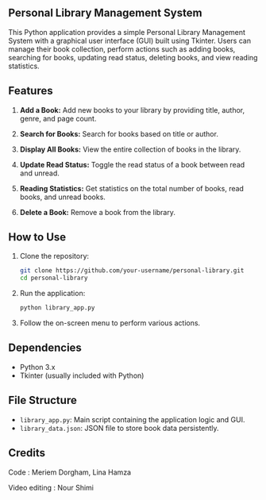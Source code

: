 ## Personal Library Management System
This Python application provides a simple Personal Library Management System with a graphical user interface (GUI) built using Tkinter. Users can manage their book collection, perform actions such as adding books, searching for books, updating read status, deleting books, and view reading statistics.

## Features

1. **Add a Book:** Add new books to your library by providing title, author, genre, and page count.

2. **Search for Books:** Search for books based on title or author.

3. **Display All Books:** View the entire collection of books in the library.

4. **Update Read Status:** Toggle the read status of a book between read and unread.

5. **Reading Statistics:** Get statistics on the total number of books, read books, and unread books.

6. **Delete a Book:** Remove a book from the library.

## How to Use

1. Clone the repository:

   ```bash
   git clone https://github.com/your-username/personal-library.git
   cd personal-library
   ```

2. Run the application:

   ```bash
   python library_app.py
   ```

3. Follow the on-screen menu to perform various actions.

## Dependencies

- Python 3.x
- Tkinter (usually included with Python)

## File Structure

- `library_app.py`: Main script containing the application logic and GUI.
- `library_data.json`: JSON file to store book data persistently.

## Credits
Code : Meriem Dorgham, Lina Hamza

Video editing : Nour Shimi
